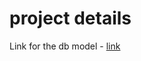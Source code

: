 # project details
Link for the db model -
 [link](https://app.eraser.io/workspace/KjrWgQGr8p0CM9n3zdBo)
